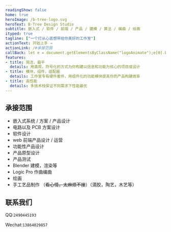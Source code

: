 ```yaml
---
readingShow: false
home: true
heroImage: /b-tree-logo.svg
heroText: B-Tree Design Studio
subtitle: 嵌入式 / 软件 / 前端 / 产品 / 建模 / 算法 / 编曲 / 绘画
ityped: true
tagline: ["一个打从心底想带给你美好的工作室"]
actionText: 开始上手 →
actionLink: /#承接范围
callBack: let e = document.getElementsByClassName("logoAnimate");e[0].beginElement();e[1].beginElement();setTimeout(()=>{ $("#btree").addClass("btree"); }, 100);
features:
- title: 简洁，扁平
  details: 用直观，符号化的方式为你构建以信息和功能为核心的项目或设计
- title: 模块，组件，适配器
  details: 工作室专有硬件套件，用组件化的功能模块提高你的产品构建效率
- title: 高性能
  details: 多技术栈保证不同需求下性能最优
---
```


## 承接范围

- 嵌入式系统 / 方案 / 产品设计
- 电路以及 PCB 方案设计
- 软件设计
- web 前端产品设计 / 运营
- 功能性产品设计
- 产品原型设计
- 产品测试
- Blender 建模，渲染等
- Logic Pro 作曲编曲
- 绘画
- 手工艺品制作 （~~看心情，太麻烦不接~~）（滴胶，陶艺，木艺等）

## 联系我们

QQ:`2490445193`

Wechat:`13864029857`

<svg aria-hidden="true" focusable="false" style="width:0;height:0;position:absolute;">
        <linearGradient
          id="gradient"
          gradientUnits="userSpaceOnUse"
          x1="1"
          y1="1"
          x2="216"
          y2="204"
        >
          <stop offset="0%" stop-color="#80ee9d">
            <animate class="logoAnimate" begin="indefinite" attributeName="stop-color" values="#55AE9C;#55AE9C;#55AE9C;#55AE9C;#55AE9C;#55AE9C;#55AE9C;#55AE9C;#80ee9d" dur="1.6s" />
          </stop>
          <stop offset="100%" stop-color="#66ccff">
            <animate class="logoAnimate" begin="indefinite" attributeName="stop-color" values="#55AE9C;#55AE9C;#55AE9C;#55AE9C;#55AE9C;#55AE9C;#55AE9C;#55AE9C;#66ccff" dur="1.6s" />
          </stop>
        </linearGradient>
      </svg>
